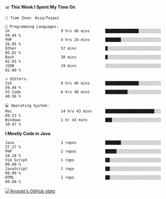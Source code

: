 <!--
<table>
  <tr>
    <td>
      <img src="./devcard.svg" alt="A dev card" width="400" hight="100%">
    </td>
    <td>
      <p>### Hi there 👋</p>
      <p>**treevel/treevel** is a ✨ _special_ ✨ repository because its `README.md` (this file) appears on your GitHub profile.</p>
      <p>Here are some ideas to get you started:</p>
      <p>- 🔭 I’m currently working on ...</p>
      <p>- 🌱 I’m currently learning ...</p>
      <p>- 👯 I’m looking to collaborate on ...</p>
      <p>- 🤔 I’m looking for help with ...</p>
      <p>- 💬 Ask me about ...</p>
      <p>- 📫 How to reach me: ...</p>
      <p>- 😄 Pronouns: ...</p>
      <p>- ⚡ Fun fact: ...</p>
    </td>
  </tr>
</table>
-->

<!--START_SECTION:waka-->
📊 **This Week I Spent My Time On** 

```text
🕑︎ Time Zone: Asia/Taipei

💬 Programming Languages: 
sh                       9 hrs 46 mins       ███████████████░░░░░░░░░░   59.44 % 
PHP                      4 hrs 24 mins       ███████░░░░░░░░░░░░░░░░░░   26.85 % 
Other                    57 mins             █░░░░░░░░░░░░░░░░░░░░░░░░   05.82 % 
Bash                     20 mins             █░░░░░░░░░░░░░░░░░░░░░░░░   02.03 % 
JSON                     19 mins             ░░░░░░░░░░░░░░░░░░░░░░░░░   02.00 % 

🔥 Editors: 
Zsh                      9 hrs 46 mins       ███████████████░░░░░░░░░░   59.44 % 
VS Code                  6 hrs 40 mins       ██████████░░░░░░░░░░░░░░░   40.56 % 

💻 Operating System: 
Mac                      14 hrs 43 mins      ██████████████████████░░░   89.53 % 
Windows                  1 hr 43 mins        ███░░░░░░░░░░░░░░░░░░░░░░   10.47 % 
```

**I Mostly Code in Java** 

```text
Java                     3 repos             ███████░░░░░░░░░░░░░░░░░░   27.27 % 
PHP                      2 repos             █████░░░░░░░░░░░░░░░░░░░░   18.18 % 
Vim Script               1 repo              ██░░░░░░░░░░░░░░░░░░░░░░░   09.09 % 
JavaScript               1 repo              ██░░░░░░░░░░░░░░░░░░░░░░░   09.09 % 
HTML                     1 repo              ██░░░░░░░░░░░░░░░░░░░░░░░   09.09 % 
```




<!--END_SECTION:waka-->

<!-- GitHub Stats Card-->
[![Anurag's GitHub stats](https://github-readme-stats.vercel.app/api?username=treevel&show_icons=true&theme=monokai&count_private=true)](https://github.com/anuraghazra/github-readme-stats)
